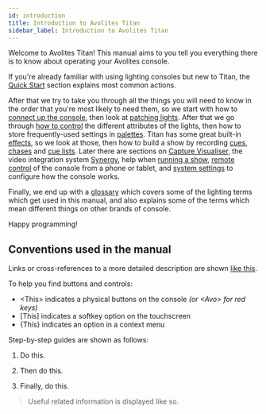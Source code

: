 ```yaml
---
id: introduction
title: Introduction to Avolites Titan
sidebar_label: Introduction to Avolites Titan
---
```


Welcome to Avolites Titan! This manual aims to you tell you everything
there is to know about operating your Avolites console.

If you're already familiar with using lighting consoles but new to Titan, 
the [Quick Start](./quick-start.md) section explains most common actions.

After that we try to take you through all the things you will need to know in the order
that you're most likely to need them, so we start with how to [connect up the console](./titan-basics.md),
then look at [patching lights](./patching.md). After that we go through [how to control](./controlling-fixtures.md) the different
attributes of the lights, then how to store frequently-used settings in [palettes](./palettes.md).
Titan has some great built-in [effects](./effects.md), so we look at those, then how to build a show
by recording [cues](./cues.md), [chases](./chases.md) and [cue lists](./cue-lists.md). Later there are sections on [Capture Visualiser](./capture-visualiser.md), 
the video integration system [Synergy](./synergy.md), help when [running a show](./running-the-show.md), [remote control](./remote-control.md) of the console from a phone or tablet,
and [system settings](./system-settings.md) to configure how the console works. 

Finally, we end up with a [glossary](./glossary.md) which covers some of the lighting terms
which get used in this manual, and also explains some of the terms which mean
different things on other brands of console.

Happy programming!

Conventions used in the manual
------------------------------

Links or cross-references to a more detailed description are shown [like this](./introduction.md).

To help you find buttons and controls:
- \<This\> indicates a physical buttons on the console *(or \<Avo\> for red keys)*
- \[This\] indicates a softkey option on the touchscreen
- \{This\} indicates an option in a context menu 

Step-by-step guides are shown as follows:

1. Do this.

2. Then do this.

3. Finally, do this.

>	Useful related information is displayed like so.